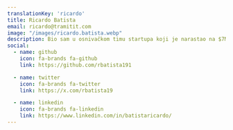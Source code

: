 ```yaml
---
translationKey: 'ricardo'
title: Ricardo Batista
email: ricardo@tramitit.com
image: "/images/ricardo.batista.webp"
description: Bio sam u osnivačkom timu startupa koji je narastao na $7M ARR, i djelovao sam kao GM za španjolski jednorog ($65M ARR pod mojim nadzorom)
social:
  - name: github
    icon: fa-brands fa-github
    link: https://github.com/rbatista191

  - name: twitter
    icon: fa-brands fa-twitter
    link: https://x.com/rbatista19

  - name: linkedin
    icon: fa-brands fa-linkedin
    link: https://www.linkedin.com/in/batistaricardo/
---
```


